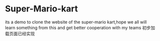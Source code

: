 # Super-Mario-kart
its a demo to clone the website of the super-mario kart,hope we all will learn something from this and get better cooperation with my teams
初步加载页面已经实现
